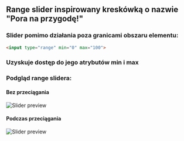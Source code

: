 ## Range slider inspirowany kreskówką o nazwie "Pora na przygodę!"
### Slider pomimo działania poza granicami obszaru elementu:
```html
<input type="range" min="0" max="100">
```
### Uzyskuje dostęp do jego atrybutów min i max 

### Podgląd range slidera:
#### Bez przeciągania
![Slider preview](https://i.ibb.co/wQXnnbv/slider-before.png)
#### Podczas przeciągania
![Slider preview](https://i.ibb.co/gRd2Ss1/slider-after.png)
